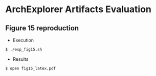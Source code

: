 # ArchExplorer Artifacts Evaluation

## Figure 15 reproduction

- Execution
```bash
$ ./exp_fig15.sh
```

- Results
```
$ open fig15_latex.pdf
```
